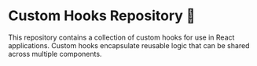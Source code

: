# Custom Hooks Repository 🎣

This repository contains a collection of custom hooks for use in React applications. Custom hooks encapsulate reusable logic that can be shared across multiple components.
